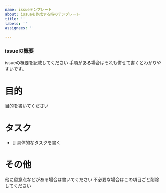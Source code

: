 ```yaml
---
name: issueテンプレート
about: issueを作成する時のテンプレート
title: ''
labels: ''
assignees: ''

---
```


### issueの概要
issueの概要を記載してください
手順がある場合はそれも併せて書くとわかりやすいです。

# 目的
目的を書いてください

# タスク
- [] 具体的なタスクを書く

# その他
他に留意点などがある場合は書いてください
不必要な場合はこの項目ごと削除してください
